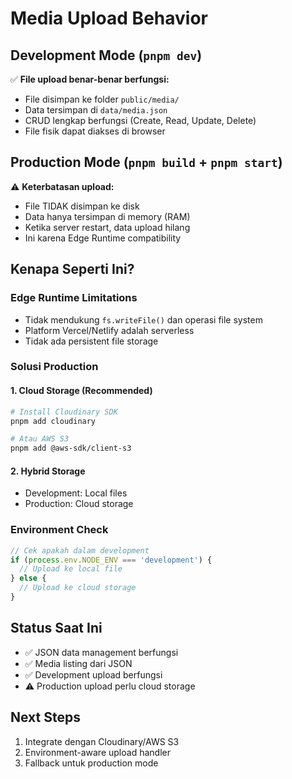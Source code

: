 # Media Upload Behavior

## Development Mode (`pnpm dev`)
✅ **File upload benar-benar berfungsi:**
- File disimpan ke folder `public/media/`
- Data tersimpan di `data/media.json`
- CRUD lengkap berfungsi (Create, Read, Update, Delete)
- File fisik dapat diakses di browser

## Production Mode (`pnpm build` + `pnpm start`)
⚠️ **Keterbatasan upload:**
- File TIDAK disimpan ke disk
- Data hanya tersimpan di memory (RAM)
- Ketika server restart, data upload hilang
- Ini karena Edge Runtime compatibility

## Kenapa Seperti Ini?

### Edge Runtime Limitations
- Tidak mendukung `fs.writeFile()` dan operasi file system
- Platform Vercel/Netlify adalah serverless
- Tidak ada persistent file storage

### Solusi Production

#### 1. Cloud Storage (Recommended)
```bash
# Install Cloudinary SDK
pnpm add cloudinary

# Atau AWS S3
pnpm add @aws-sdk/client-s3
```

#### 2. Hybrid Storage
- Development: Local files
- Production: Cloud storage

### Environment Check
```typescript
// Cek apakah dalam development
if (process.env.NODE_ENV === 'development') {
  // Upload ke local file
} else {
  // Upload ke cloud storage
}
```

## Status Saat Ini
- ✅ JSON data management berfungsi
- ✅ Media listing dari JSON
- ✅ Development upload berfungsi  
- ⚠️ Production upload perlu cloud storage

## Next Steps
1. Integrate dengan Cloudinary/AWS S3
2. Environment-aware upload handler
3. Fallback untuk production mode